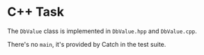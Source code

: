 # C++ Task

The `DbValue` class is implemented in `DbValue.hpp` and `DbValue.cpp`.

There's no `main`, it's provided by Catch in the test suite.